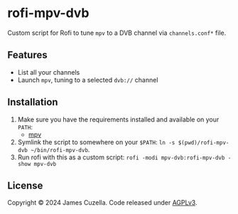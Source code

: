 # rofi-mpv-dvb

Custom script for Rofi to tune `mpv` to a DVB channel via `channels.conf*` file.

## Features

* List all your channels
* Launch `mpv`, tuning to a selected `dvb://` channel

## Installation

1. Make sure you have the requirements installed and available on your `PATH`:
   - [mpv](https://github.com/mpv-player/mpv)
2. Symlink the script to somewhere on your `$PATH`: `ln -s $(pwd)/rofi-mpv-dvb ~/bin/rofi-mpv-dvb`.
3. Run rofi with this as a custom script: `rofi -modi mpv-dvb:rofi-mpv-dvb -show mpv-dvb`

## License

Copyright © 2024 James Cuzella. Code released under [AGPLv3](LICENSE).
